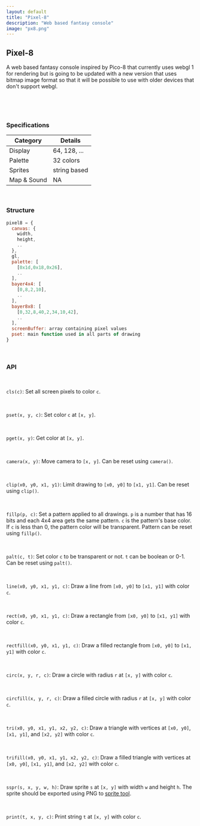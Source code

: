 ```yaml
---
layout: default
title: "Pixel-8"
description: "Web based fantasy console"
image: "px8.png"
---
```


## Pixel-8

A web based fantasy console inspired by Pico-8 that currently uses webgl 1 for rendering but is going to be updated with a new version that uses bitmap image format so that it will be possible to use with older devices that don't support webgl.

<br>

<canvas id="canvas" class="canvas_1x1 pixelated"></canvas>

<br>

### Specifications

| **Category** | **Details**         |
|--------------|---------------------|
| Display      | 64, 128, ...        |
| Palette      | 32 colors           |
| Sprites      | string based        |
| Map & Sound  | NA                  |

<br>

### Structure

```javascript
pixel8 = {
  canvas: {
    width,
    height,
    ..
  },
  gl,
  palette: [
    [0x1d,0x18,0x26],
    ..
  ],
  bayer4x4: [
    [0,8,2,10],
    ..
  ],
  bayer8x8: [
    [0,32,8,40,2,34,10,42],
    ..
  ],
  screenBuffer: array containing pixel values
  pset: main function used in all parts of drawing
}
```

<br>

### API

<br>

`cls(c)`: Set all screen pixels to color `c`.

<br>

`pset(x, y, c)`: Set color `c` at `[x, y]`.

<br>

`pget(x, y)`: Get color at `[x, y]`.

<br>

`camera(x, y)`: Move camera to `[x, y]`. Can be reset using `camera()`.

<br>

`clip(x0, y0, x1, y1)`: Limit drawing to `[x0, y0]` to `[x1, y1]`. Can be reset using `clip()`.

<br>

`fillp(p, c)`: Set a pattern applied to all drawings. `p` is a number that has 16 bits and each 4x4 area gets the same pattern. `c` is the pattern's base color. If `c` is less than 0, the pattern color will be transparent. Pattern can be reset using `fillp()`.

<br>

`palt(c, t)`: Set color `c` to be transparent or not. `t` can be boolean or 0-1. Can be reset using `palt()`.

<br>

`line(x0, y0, x1, y1, c)`: Draw a line from `[x0, y0]` to `[x1, y1]` with color `c`.

<br>

`rect(x0, y0, x1, y1, c)`: Draw a rectangle from `[x0, y0]` to `[x1, y1]` with color `c`.

<br>

`rectfill(x0, y0, x1, y1, c)`: Draw a filled rectangle from `[x0, y0]` to `[x1, y1]` with color `c`.

<br>

`circ(x, y, r, c)`: Draw a circle with radius `r` at `[x, y]` with color `c`.

<br>

`circfill(x, y, r, c)`: Draw a filled circle with radius `r` at `[x, y]` with color `c`.

<br>

`tri(x0, y0, x1, y1, x2, y2, c)`: Draw a triangle with vertices at `[x0, y0]`, `[x1, y1]`, and `[x2, y2]` with color `c`.

<br>

`trifill(x0, y0, x1, y1, x2, y2, c)`: Draw a filled triangle with vertices at `[x0, y0]`, `[x1, y1]`, and `[x2, y2]` with color `c`.

<br>

`sspr(s, x, y, w, h)`: Draw sprite `s` at `[x, y]` with width `w` and height `h`. The sprite should be exported using PNG to [sprite tool](../soon/).

<br>

`print(t, x, y, c)`: Print string `t` at `[x, y]` with color `c`.

<script src="https://nxrix.github.io/pixel-8/assets/js/pixel8.js"></script>
<script>
const rgb = (r,g,b) => {
  let min = Infinity;
  let n = -1;
  for (let i = 0; i < pixel8.palette.length; i++) {
    const col = pixel8.palette[i];
    const dist = Math.sqrt(
      (r - col[0]) ** 2 + 
      (g - col[1]) ** 2 +
      (b - col[2]) ** 2
    );
    if (dist < min) {
      min = dist;
      n = i;
    }
  }
  return n;
}
const rndascii = () => {
  const min = 32;
  const max = 126;
  const l = Math.random()*16+16;
  let s = "";
  for (i=0;i<l;i++) {
    const rnda = Math.floor(Math.random() * (max - min + 1)) + min;
    s += String.fromCharCode(rnda);
  }
  return s;
}
_init = () => {
  var colE = document.getElementsByTagName("c");
  for (let i = 0; i < colE.length; i++) {
    col = pixel8.palette[parseInt(colE[i].getAttribute("n"))];
    colE[i].style.color = `rgb(${col[0]},${col[1]},${col[2]})`;
  }
  txt = ["meow","pixel-8!","huh?",":)","hello world!"][Math.floor(Math.random()*5)];
  t = 0;
}
_draw = () => {
  if (t%8==0&&t>24) {
    txt = rndascii();
  }
  cls(0);
  print(txt,(64-txt.length*2+(t&31)-16),14,3);
  for (i=0;i<64;i++) {
    for (j=0;j<64;j++) {
      d = pixel8.bayer8x8[i&7][j&7];
      b = Math.sin(((i^j)+t/2)/16)*128+128+d-32;
      pixel8.pset(i+32,j+32,rgb(b,b,b+b));
    }
  }
  sspr("9,10,0000000000kk0k0kk00kak6ktk0k0ka6tk0k0kff0vvk0k0kdmpk0k0kdkmkpk00kk0k0kk0k00k0k00kkkkkkkkkk",1,128-11,9,10);
  rect(47,103,80,96+25,20);
  line(48,96+24,79,96+24,0);
  for (i=0;i<8;i++) {
    for (j=0;j<4;j++) {
      s = 4;
      x = i*s+48;
      y = j*s+96+8;
      rectfill(x,y,x+s-1,y+s-1,i*4+j);
    }
  }
  t++;
}
pixel8.init(canvas,128,128);
</script>

